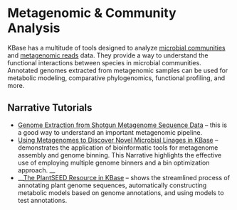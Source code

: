 # Metagenomic & Community Analysis

KBase has a multitude of tools designed to analyze [microbial communities](https://kbase.us/applist/#Microbial%20Communities) and [metagenomic reads](https://kbase.us/applist/#Comparative%20Genomics) data. They provide a way to understand the functional interactions between species in microbial communities. Annotated genomes extracted from metagenomic samples can be used for metabolic modeling, comparative phylogenomics, functional profiling, and more.

## Narrative Tutorials

* [Genome Extraction from Shotgun Metagenome Sequence Data](https://narrative.kbase.us/narrative/33233) – this is a good way to understand an important metagenomic pipeline.
* [Using Metagenomes to Discover Novel Microbial Linages in KBase](https://narrative.kbase.us/narrative/64677) –  demonstrates the application of bioinformatic tools for metagenome assembly and genome binning. This Narrative highlights the effective use of employing multiple genome binners and a bin optimization approach. __
* \_\_[The PlantSEED Resource in KBase](https://narrative.kbase.us/narrative/15250) – shows the streamlined process of annotating plant genome sequences, automatically constructing metabolic models based on genome annotations, and using models to test annotations.

